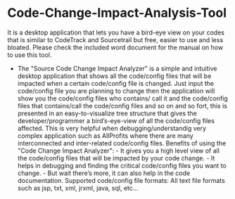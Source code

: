 # Code-Change-Impact-Analysis-Tool
It is a desktop application that lets you have a bird-eye view on your codes that is similar to CodeTrack and Sourcetrail but free, easier to use and less bloated.
Please check the included word document for the manual on how to use this tool.

- The "Source Code Change Impact Analyzer" is a simple and intuitive desktop application that shows all the code/config files that will be impacted when a certain code/config file is changed. Just input the code/config file you are planning to change then the application will show you the code/config files who contains/ call it and the code/config files that contains/call the code/config files and so on and so fort, this is presented in an easy-to-visualize tree structure that gives the developer/programmer a bird’s-eye-view of all the code/config files affected. This is very helpful when debugging/understandig very complex application such as AllProfits where there are many interconnected and inter-related code/config files. Benefits of using the "Code Change Impact Analyzer": - It gives you a high level view of all the code/config files that will be impacted by your code change. - It helps in debugging and finding the critical code/config files you want to change. - But wait there’s more, it can also help in the code documentation. Supported code/config file formats: All text file formats such as jsp, txt, xml, jrxml, java, sql, etc…
